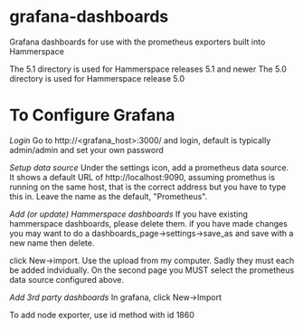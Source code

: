 # grafana-dashboards
Grafana dashboards for use with the prometheus exporters built into Hammerspace

The 5.1 directory is used for Hammerspace releases 5.1 and newer
The 5.0 directory is used for Hammerspace release 5.0

# To Configure Grafana
*Login*
Go to http://<grafana_host>:3000/ and login, default is typically admin/admin and set your own password

*Setup data source*
Under the settings icon, add a prometheus data source. It shows a default URL
of http://localhost:9090, assuming promethus is running on the same host, that
is the correct address but you have to type this in. Leave the name as the
default, "Prometheus".

*Add (or update) Hammerspace dashboards*
If you have existing hammerspace dashboards, please delete them.  if you have made changes you may want to do a dashboards_page->settings->save_as and save with a new name then delete.

click New->import.  Use the upload from my computer.  Sadly they must each be added indvidually.  On the second page you MUST select the prometheus data source configured above.

*Add 3rd party dashboards*
In grafana, click New->Import

To add node exporter, use id method with id 1860
